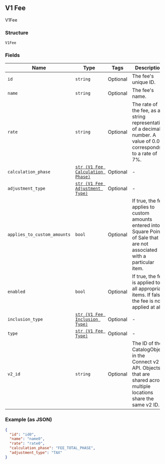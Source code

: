 ## V1 Fee

V1Fee

### Structure

`V1Fee`

### Fields

| Name | Type | Tags | Description |
|  --- | --- | --- | --- |
| `id` | `string` | Optional | The fee's unique ID. |
| `name` | `string` | Optional | The fee's name. |
| `rate` | `string` | Optional | The rate of the fee, as a string representation of a decimal number. A value of 0.07 corresponds to a rate of 7%. |
| `calculation_phase` | [`str (V1 Fee Calculation Phase)`](/doc/models/v1-fee-calculation-phase.md) | Optional | - |
| `adjustment_type` | [`str (V1 Fee Adjustment Type)`](/doc/models/v1-fee-adjustment-type.md) | Optional | - |
| `applies_to_custom_amounts` | `bool` | Optional | If true, the fee applies to custom amounts entered into Square Point of Sale that are not associated with a particular item. |
| `enabled` | `bool` | Optional | If true, the fee is applied to all appropriate items. If false, the fee is not applied at all. |
| `inclusion_type` | [`str (V1 Fee Inclusion Type)`](/doc/models/v1-fee-inclusion-type.md) | Optional | - |
| `type` | [`str (V1 Fee Type)`](/doc/models/v1-fee-type.md) | Optional | - |
| `v2_id` | `string` | Optional | The ID of the CatalogObject in the Connect v2 API. Objects that are shared across multiple locations share the same v2 ID. |

### Example (as JSON)

```json
{
  "id": "id0",
  "name": "name0",
  "rate": "rate0",
  "calculation_phase": "FEE_TOTAL_PHASE",
  "adjustment_type": "TAX"
}
```

